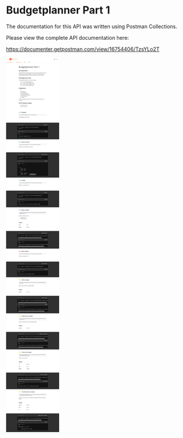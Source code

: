 # Budgetplanner Part 1

The documentation for this API was written using Postman Collections.

Please view the complete API documentation here: 

https://documenter.getpostman.com/view/16754406/TzsYLo2T

![Alt text](./budgetplanner-part-1-api-doc-md.png?raw=true)